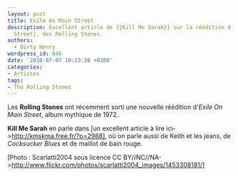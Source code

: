 ```yaml
---
layout: post
title: Exile On Main Street
description: Excellent article de {{Kill Me Sarah}} sur la réédition d'{Exile On Main
  Street}, des Rolling Stones.
authors:
  - Dirty Henry
wordpress_id: 646
date: '2010-07-07 10:23:30 +0200'
categories:
- Artistes
tags:
- The Rolling Stones
---
```

Les __Rolling Stones__ ont récemment sorti une nouvelle réédition d'*Exile On Main Street*, album mythique de 1972.

__Kill Me Sarah__ en parle dans [un excellent article à lire ici->http://kmskma.free.fr/?p=2988], où on parle aussi de Keith et les jeans, de *Cocksucker Blues* et de maillot de bain rouge.

[Photo : Scarlatti2004 sous licence CC BY//NC//NA->http://www.flickr.com/photos/scarlatti2004_images/1453308181/]
